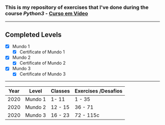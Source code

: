 ### This is my repository of exercises that I've done during the course ***Python3*** - [Curso em Vídeo](https://cursoemvideo.com)

***
## Completed Levels
- [x] Mundo 1
   - [x] Certificate of Mundo 1
- [x] Mundo 2
   - [x] Certificate of Mundo 2
- [x] Mundo 3
   - [x] Certificate of Mundo 3
***
Year | Level | Classes | Exercises /Desafios
--- | ---- | --- | ---
2020 | Mundo 1 | 1- 11 | 1 - 35 
2020 | Mundo 2 | 12 - 15 | 36 - 71
2020 | Mundo 3 |16 - 23 | 72 - 115c

